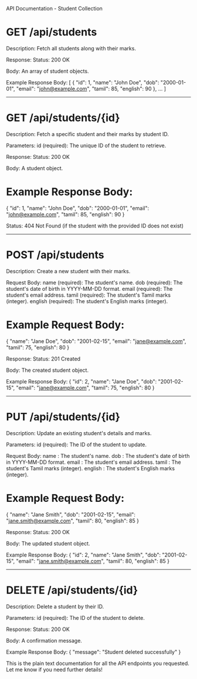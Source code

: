 API Documentation - Student Collection


# GET /api/students

Description:
Fetch all students along with their marks.

Response:
Status: 200 OK

Body: An array of student objects.

Example Response Body:
[ { "id": 1, "name": "John Doe", "dob": "2000-01-01", "email": "john@example.com", "tamil": 85, "english": 90 }, ... ]

****************************************************************************************************************************************

# GET /api/students/{id}

Description:
Fetch a specific student and their marks by student ID.

Parameters:
id (required): The unique ID of the student to retrieve.

Response:
Status: 200 OK

Body: A student object.

# Example Response Body:
{ "id": 1, "name": "John Doe", "dob": "2000-01-01", "email": "john@example.com", "tamil": 85, "english": 90 }

Status: 404 Not Found (if the student with the provided ID does not exist)

****************************************************************************************************************************************

# POST /api/students

Description:
Create a new student with their marks.

Request Body:
name (required): The student's name.
dob (required): The student's date of birth in YYYY-MM-DD format.
email (required): The student's email address.
tamil (required): The student's Tamil marks (integer).
english (required): The student's English marks (integer).

# Example Request Body:
{ "name": "Jane Doe", "dob": "2001-02-15", "email": "jane@example.com", "tamil": 75, "english": 80 }

Response:
Status: 201 Created

Body: The created student object.

Example Response Body:
{ "id": 2, "name": "Jane Doe", "dob": "2001-02-15", "email": "jane@example.com", "tamil": 75, "english": 80 }

****************************************************************************************************************************************

# PUT /api/students/{id}

Description:
Update an existing student's details and marks.

Parameters:
id (required): The ID of the student to update.

Request Body:
name : The student's name.
dob : The student's date of birth in YYYY-MM-DD format.
email : The student's email address.
tamil : The student's Tamil marks (integer).
english : The student's English marks (integer).

# Example Request Body:
{ "name": "Jane Smith", "dob": "2001-02-15", "email": "jane.smith@example.com", "tamil": 80, "english": 85 }

Response:
Status: 200 OK

Body: The updated student object.

Example Response Body:
{ "id": 2, "name": "Jane Smith", "dob": "2001-02-15", "email": "jane.smith@example.com", "tamil": 80, "english": 85 }

****************************************************************************************************************************************


# DELETE /api/students/{id}

Description:
Delete a student by their ID.

Parameters:
id (required): The ID of the student to delete.

Response:
Status: 200 OK

Body: A confirmation message.

Example Response Body:
{ "message": "Student deleted successfully" }

This is the plain text documentation for all the API endpoints you requested. Let me know if you need further details!
